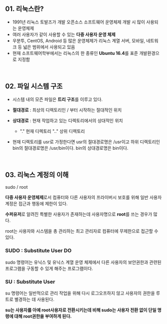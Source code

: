 ## 01. 리눅스란?

- 1991년 리눅스 토발즈가 개발
오픈소스 소프트웨어 운영체제
개발 시 많이 사용되는 운영체제
- 여러 사용자가 같이 사용할 수 있는 **다중 사용자 운영 체제**
- 우분투, CentOS, Android 등 많은 운영체제가 리눅스 계열 서버, 모바일, 네트워크 등 넓은 범위에서 사용되고 있음
- 현재 소프트웨어학부에서는 리눅스의 한 종류인 **Ubuntu 16.4**를 표준 개발환경으로 지정함

<br>

## 02. 파일 시스템 구조
- 시스템 내의 모즌 파일은 **트리 구조**를 이루고 있다.
- **절대경로** : 최상의 디렉토리인 / 부터 시작하는 절대적인 위치
- **상대경로** : 현재 작업하고 있는 디렉토리에서의 상대적인 위치
    - "." 현재 디렉토리
    ".." 상위 디렉토리

- 현재 디렉토리를 usr로 가정한다면
usr의 절대경로명은 /usr이고 하위 디렉토리인 bin의 절대경로명은 /usr/bin이다.
bin의 상대경로명은 bin이다.

<br>

## 03. 리눅스 계정의 이해

sudo / root

**다중 사용자 운영체제**로서 컴퓨터와 다른 사용자의 프라이버시 보호를 위해 일반 사용자 계정은 접근과 행동에 제한이 있다.

**수퍼유저**로 알려진 특별한 사용자가 존재하는데 사용자명으로 **root**를 쓰는 경우가 많다.

root는 사용자와 시스템을 총 관리하는 최고 관리자로 컴퓨터에 무제한으로 접근할 수 있다.

### SUDO : Substitute User DO

sudo 명령어는 유닉스 및 유닉스 계열 운영 체제에서 다른 사용자의 보안권한과 관련된 프로그램을 구동할 수 있게 해주는 프로그램이다.

### SU : Substitute User

su 명령어는 일반적으로 관리 작업을 위해 다시 로그오프하지 않고 사용자의 권한을 루트로 별경하는 데 사용된다.

**su는 사용자를 아예 root사용자로 전환시키는데 비해 sudo는 사용자 전환 없이 단일 명령에 대해 root권한을 부여하게 된다.**
